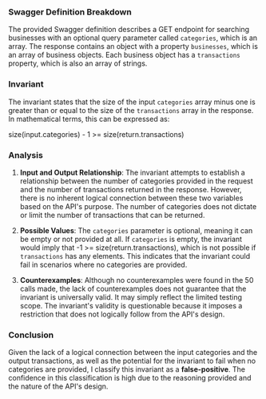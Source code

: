 ### Swagger Definition Breakdown
The provided Swagger definition describes a GET endpoint for searching businesses with an optional query parameter called `categories`, which is an array. The response contains an object with a property `businesses`, which is an array of business objects. Each business object has a `transactions` property, which is also an array of strings.

### Invariant
The invariant states that the size of the input `categories` array minus one is greater than or equal to the size of the `transactions` array in the response. In mathematical terms, this can be expressed as: 

size(input.categories) - 1 >= size(return.transactions)

### Analysis
1. **Input and Output Relationship**: The invariant attempts to establish a relationship between the number of categories provided in the request and the number of transactions returned in the response. However, there is no inherent logical connection between these two variables based on the API's purpose. The number of categories does not dictate or limit the number of transactions that can be returned.

2. **Possible Values**: The `categories` parameter is optional, meaning it can be empty or not provided at all. If `categories` is empty, the invariant would imply that -1 >= size(return.transactions), which is not possible if `transactions` has any elements. This indicates that the invariant could fail in scenarios where no categories are provided.

3. **Counterexamples**: Although no counterexamples were found in the 50 calls made, the lack of counterexamples does not guarantee that the invariant is universally valid. It may simply reflect the limited testing scope. The invariant's validity is questionable because it imposes a restriction that does not logically follow from the API's design.

### Conclusion
Given the lack of a logical connection between the input categories and the output transactions, as well as the potential for the invariant to fail when no categories are provided, I classify this invariant as a **false-positive**. The confidence in this classification is high due to the reasoning provided and the nature of the API's design.
